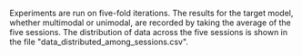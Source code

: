 Experiments are run on five-fold iterations. The results for the target model, whether multimodal or unimodal, are recorded by taking the average of the five sessions. The distribution of data across the five sessions is shown in the file "data_distributed_among_sessions.csv".
